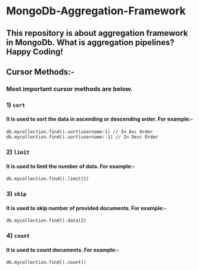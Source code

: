# MongoDb-Aggregation-Framework

## This repository is about aggregation framework in MongoDb. What is aggregation pipelines? Happy Coding!

## Cursor Methods:-

### Most important cursor methods are below.

### 1) `sort`

#### It is used to sort the data in ascending or descending order. For example:-

```
db.mycollection.find().sort(username:1) // In Asc Order
db.mycollection.find().sort(username:-1) // In Desc Order
```

### 2) `limit`

#### It is used to limit the number of data. For example:-

```
db.mycollection.find().limit(1) 
```

### 3) `skip`

#### It is used to skip number of provided documents. For example:-

```
db.mycollection.find().data(2)
```


### 4) `count`

#### It is used to count documents. For example:-

```
db.mycollection.find().count()
```
